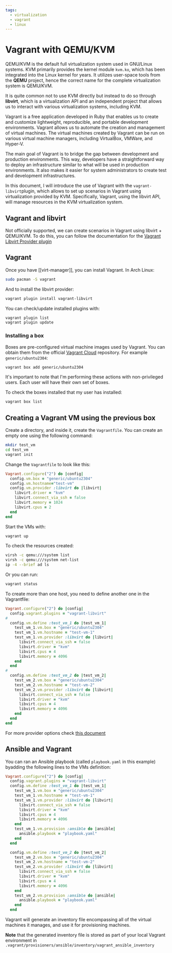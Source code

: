 ```yaml
---
tags:
  - virtualization
  - vagrant
  - linux
---
```

# Vagrant with QEMU/KVM

QEMU/KVM  is the default full virtualization system used in GNU/Linux systems.
KVM primarily provides the kernel module `kvm.ko`, which has been integrated
into the Linux kernel for years. It utilizes user-space tools from the **QEMU**
project, hence the correct name for the complete virtualization system is
QEMU/KVM.

It is quite common not to use KVM directly but instead to do so through
**libvirt**, which is a virtualization API and an independent project that
allows us to interact with various virtualization systems, including KVM.

Vagrant is a free application developed in Ruby that enables us to create and
customize lightweight, reproducible, and portable development environments.
Vagrant allows us to automate the creation and management of virtual machines.
The virtual machines created by Vagrant can be run on various virtual machine
managers, including VirtualBox, VMWare, and Hyper-V.

The main goal of Vagrant is to bridge the gap between development and production
environments. This way, developers have a straightforward way to deploy an
infrastructure similar to what will be used in production environments. It also
makes it easier for system administrators to create test and development
infrastructures.

In this document, I will introduce the use of Vagrant with the
`vagrant-libvirt`plugin, which allows to set up scenarios in Vagrant using
virtualization provided by KVM. Specifically, Vagrant, using the libvirt API,
will manage resources in the KVM virtualization system.

## Vagrant and libvirt

Not officially supported, we can create scenarios in Vagrant using libvirt +
QEMU/KVM. To do this, you can follow the documentation for the [Vagrant Libvirt
Provider plugin](https://github.com/vagrant-libvirt/vagrant-libvirt)

## Vagrant

Once you have [[virt-manager]], you can install Vagrant. In Arch Linux:

```bash
sudo pacman -S vagrant
```

And to install the libvirt provider:

```bash
vagrant plugin install vagrant-libvirt
```

You can check/update installed plugins with:

```bash
vagrant plugin list
vagrant plugin update
```

### Installing a box

Boxes are pre-configured virtual machine images used by Vagrant. You can obtain
them from the official [Vagrant Cloud](https://app.vagrantup.com/boxes/search)
repository. For example `generic/ubuntu2304`:

```bash
vagrant box add generic/ubuntu2304
```

It's important to note that I'm performing these actions with non-privileged
users. Each user will have their own set of boxes.

To check the boxes installed that my user has installed:

```bash
vagrant box list
```

## Creating a Vagrant VM using the previous box

Create a directory, and inside it, create the `Vagrantfile`. You can create an
empty one using the following command:

```bash
mkdir test_vm
cd test_vm
vagrant init
```

Change the `Vagrantfile` to look like this:

```ruby
Vagrant.configure("2") do |config|
  config.vm.box = "generic/ubuntu2304"
  config.vm.hostname="test-vm"
  config.vm.provider :libvirt do |libvirt|
    libvirt.driver = "kvm"
    libvirt.connect_via_ssh = false
    libvirt.memory = 1024
    libvirt.cpus = 2
  end
end
```

Start the VMs with:

```bash
vagrant up
```

To check the  resources created:

```bash
virsh -c qemu:///system list
virsh -c qemu:///system net-list
ip -4 --brief ad ls
```
Or you can run:

```bash
vagrant status
```

To create more than one host, you need to define another one in the Vagrantfile:

```ruby
Vagrant.configure("2") do |config|
  config.vagrant.plugins = "vagrant-libvirt"
#
  config.vm.define :test_vm_1 do |test_vm_1|
    test_vm_1.vm.box = "generic/ubuntu2304"
    test_vm_1.vm.hostname = "test-vm-1"
    test_vm_1.vm.provider :libvirt do |libvirt|
      libvirt.connect_via_ssh = false
      libvirt.driver = "kvm"
      libvirt.cpus = 4
      libvirt.memory = 4096
    end
  end
#
  config.vm.define :test_vm_2 do |test_vm_2|
    test_vm_2.vm.box = "generic/ubuntu2304"
    test_vm_2.vm.hostname = "test-vm-2"
    test_vm_2.vm.provider :libvirt do |libvirt|
      libvirt.connect_via_ssh = false
      libvirt.driver = "kvm"
      libvirt.cpus = 4
      libvirt.memory = 4096
    end
  end
end
```

For more provider options check [this
document](https://github.com/vagrant-libvirt/vagrant-libvirt/blob/main/docs/configuration.markdownj)

## Ansible and Vagrant

You can ran an Ansible playbook (called `playbook.yaml` in this example)
byadding the following lines to the VMs definition:

```ruby
Vagrant.configure("2") do |config|
  config.vagrant.plugins = "vagrant-libvirt"
  config.vm.define :test_vm_1 do |test_vm_1|
    test_vm_1.vm.box = "generic/ubuntu2304"
    test_vm_1.vm.hostname = "test-vm-1"
    test_vm_1.vm.provider :libvirt do |libvirt|
      libvirt.connect_via_ssh = false
      libvirt.driver = "kvm"
      libvirt.cpus = 4
      libvirt.memory = 4096
    end
    test_vm_1.vm.provision :ansible do |ansible|
      ansible.playbook = "playbook.yaml"
    end
  end

  config.vm.define :test_vm_2 do |test_vm_2|
    test_vm_2.vm.box = "generic/ubuntu2304"
    test_vm_2.vm.hostname = "test-vm-2"
    test_vm_2.vm.provider :libvirt do |libvirt|
      libvirt.connect_via_ssh = false
      libvirt.driver = "kvm"
      libvirt.cpus = 4
      libvirt.memory = 4096
    end
    test_vm_2.vm.provision :ansible do |ansible|
      ansible.playbook = "playbook.yaml"
    end
  end
```

Vagrant will generate an inventory file encompassing all of the virtual machines
it manages, and use it for provisioning machines.

**Note** that the generated inventory file is stored as part of your local Vagrant
environment in
`.vagrant/provisioners/ansible/inventory/vagrant_ansible_inventory`
